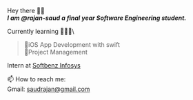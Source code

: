 Hey there 👋🏻\
***I am @rajan-saud a final year Software Engineering student.*** 

Currently learning 🧑🏻‍💻\
>🔸iOS App Development with swift\
>🔸Project Management

Intern at [Softbenz Infosys](https://softbenz.com)

📫 How to reach me:\
Gmail: saudrajan@gmail.com
